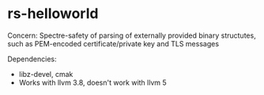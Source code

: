 # rs-helloworld

Concern: Spectre-safety of parsing of externally provided binary structutes, such as PEM-encoded certificate/private key and TLS messages

Dependencies:
* libz-devel, cmak
* Works with llvm 3.8, doesn't work with llvm 5
